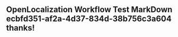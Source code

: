 <properties
ms.topic="hero-topic"
ms.test1="hero-topic"
ms.test2="test"/>

## OpenLocalization Workflow Test MarkDown ecbfd351-af2a-4d37-834d-38b756c3a604 thanks!
